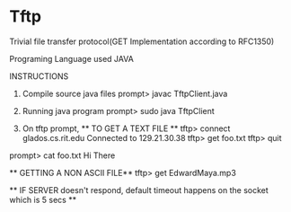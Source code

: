 Tftp
====

Trivial file transfer protocol(GET Implementation according to RFC1350)

Programing Language used JAVA

INSTRUCTIONS

1) Compile source java files
prompt> javac TftpClient.java

2) Running java program 
prompt> sudo java TftpClient

3) On tftp prompt, 
** TO GET A TEXT FILE **
tftp> connect glados.cs.rit.edu
Connected to 129.21.30.38
tftp> get foo.txt
tftp> quit

prompt> cat foo.txt
Hi There

** GETTING A NON ASCII FILE**
tftp> get EdwardMaya.mp3

** IF SERVER doesn't respond, default timeout happens on the socket which is 5 secs **
